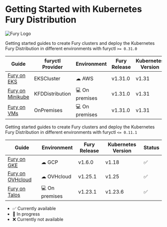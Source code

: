 # Getting Started with Kubernetes Fury Distribution

![Fury Logo](./utils/images/fury_logo.png)

Getting started guides to create Fury clusters and deploy the Kubernetes Fury Distribution in different environments with furyctl `>= 0.31.0`

| Guide                                          | furyctl Provider | Environment     | Fury Release | Kubernetes Version | Status             |
| ---------------------------------------------- | ---------------- | --------------- | ------------ | ------------------ | ------------------ |
| [Fury on EKS](fury-on-eks/README.md)           | EKSCluster       | ☁ AWS           | v1.31.0      | v1.31              | :white_check_mark: |
| [Fury on Minikube](fury-on-minikube/README.md) | KFDDistribution  | 💻 On premises  | v1.31.0      | v1.31              | :white_check_mark: |
| [Fury on VMs](fury-on-vms/README.md)           | OnPremises       | 💻 On premises  | v1.31.0      | v1.31              | :white_check_mark: |

Getting started guides to create Fury clusters and deploy the Kubernetes Fury Distribution in different environments with furyctl `<= 0.11.1`

| Guide                                                 | Environment    | Fury Release | Kubernetes Version | Status             |
| ----------------------------------------------------- | -------------- | ------------ | ------------------ | ------------------ |
| [Fury on GKE](legacy/fury-on-gke/README.md)           | ☁ GCP          | v1.6.0       | v1.18              | :white_check_mark: |
| [Fury on OVHcloud](legacy/fury-on-ovhcloud/README.md) | ☁ OVHcloud     | v1.25.1      | v1.25              | :white_check_mark: |
| [Fury on Talos](legacy/fury-on-talos/README.md)       | 💻 On premises | v1.23.1      | v1.23.6            | :white_check_mark: |

- :white_check_mark: Currently available
- :hammer: In progress
- :x: Currently not available
